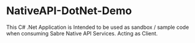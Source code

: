# NativeAPI-DotNet-Demo
This C# .Net Application is Intended to be used as sandbox / sample code when consuming Sabre Native API Services. Acting as Client.
